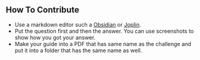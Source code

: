 ## How To Contribute

- Use a markdown editor such a [Obsidian](https://obsidian.md/) or [Joplin](https://joplinapp.org/).
- Put the question first and then the answer. You can use screenshots to show how you got your answer.
- Make your guide into a PDF that has same name as the challenge and put it into a folder that has the same name as well.
